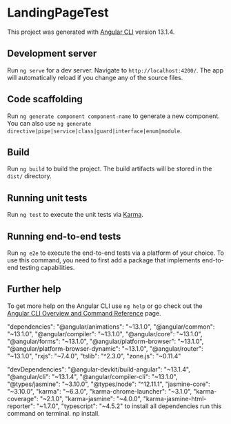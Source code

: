 # LandingPageTest

This project was generated with [Angular CLI](https://github.com/angular/angular-cli) version 13.1.4.

## Development server

Run `ng serve` for a dev server. Navigate to `http://localhost:4200/`. The app will automatically reload if you change any of the source files.

## Code scaffolding

Run `ng generate component component-name` to generate a new component. You can also use `ng generate directive|pipe|service|class|guard|interface|enum|module`.

## Build

Run `ng build` to build the project. The build artifacts will be stored in the `dist/` directory.

## Running unit tests

Run `ng test` to execute the unit tests via [Karma](https://karma-runner.github.io).

## Running end-to-end tests

Run `ng e2e` to execute the end-to-end tests via a platform of your choice. To use this command, you need to first add a package that implements end-to-end testing capabilities.

## Further help

To get more help on the Angular CLI use `ng help` or go check out the [Angular CLI Overview and Command Reference](https://angular.io/cli) page.

"dependencies":
    "@angular/animations": "~13.1.0",
    "@angular/common": "~13.1.0",
    "@angular/compiler": "~13.1.0",
    "@angular/core": "~13.1.0",
    "@angular/forms": "~13.1.0",
    "@angular/platform-browser": "~13.1.0",
    "@angular/platform-browser-dynamic": "~13.1.0",
    "@angular/router": "~13.1.0",
    "rxjs": "~7.4.0",
    "tslib": "^2.3.0",
    "zone.js": "~0.11.4"

  "devDependencies":
    "@angular-devkit/build-angular": "~13.1.4",
    "@angular/cli": "~13.1.4",
    "@angular/compiler-cli": "~13.1.0",
    "@types/jasmine": "~3.10.0",
    "@types/node": "^12.11.1",
    "jasmine-core": "~3.10.0",
    "karma": "~6.3.0",
    "karma-chrome-launcher": "~3.1.0",
    "karma-coverage": "~2.1.0",
    "karma-jasmine": "~4.0.0",
    "karma-jasmine-html-reporter": "~1.7.0",
    "typescript": "~4.5.2"
to install all dependencies run this command on terminal. np install.
